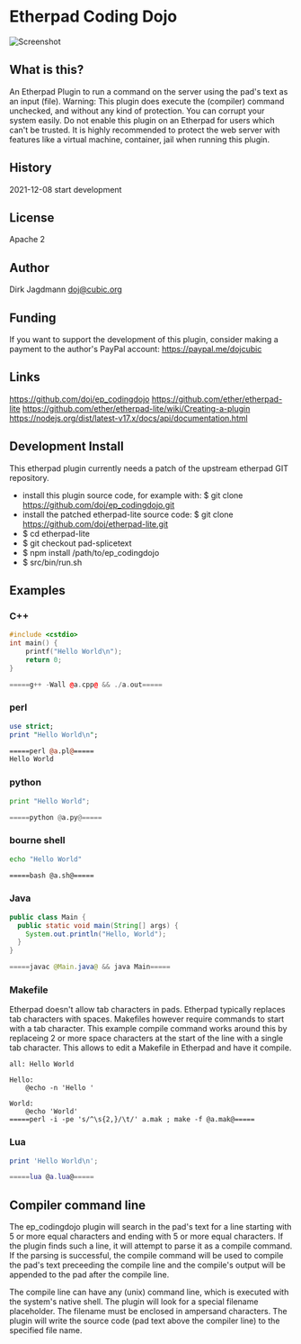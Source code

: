 # Etherpad Coding Dojo
![Screenshot](https://user-images.githubusercontent.com/220864/107214131-5c3dd600-6a01-11eb-82d9-b2d67ec8ae93.png)
## What is this?

An Etherpad Plugin to run a command on the server using the pad's text as an input (file).
Warning: This plugin does execute the (compiler) command unchecked, and without
any kind of protection. You can corrupt your system easily. Do not enable this
plugin on an Etherpad for users which can't be trusted. It is highly recommended
to protect the web server with features like a virtual machine, container, jail
when running this plugin.

## History
2021-12-08 start development
## License
Apache 2
## Author
Dirk Jagdmann <doj@cubic.org>
## Funding
If you want to support the development of this plugin, consider making a
payment to the author's PayPal account: https://paypal.me/dojcubic
## Links
https://github.com/doj/ep_codingdojo
https://github.com/ether/etherpad-lite
https://github.com/ether/etherpad-lite/wiki/Creating-a-plugin
https://nodejs.org/dist/latest-v17.x/docs/api/documentation.html

## Development Install

This etherpad plugin currently needs a patch of the upstream etherpad GIT repository.

- install this plugin source code, for example with: $ git clone https://github.com/doj/ep_codingdojo.git
- install the patched etherpad-lite source code: $ git clone https://github.com/doj/etherpad-lite.git
- $ cd etherpad-lite
- $ git checkout pad-splicetext
- $ npm install /path/to/ep_codingdojo
- $ src/bin/run.sh

## Examples

### C++
```c++
#include <cstdio>
int main() {
    printf("Hello World\n");
    return 0;
}

=====g++ -Wall @a.cpp@ && ./a.out=====
```

### perl
```perl
use strict;
print "Hello World\n";

=====perl @a.pl@=====
Hello World
```

### python
```python
print "Hello World";

=====python @a.py@=====
```

### bourne shell
```sh
echo "Hello World"

=====bash @a.sh@=====
```

### Java

```java
public class Main {
  public static void main(String[] args) {
    System.out.println("Hello, World");
  }
}

=====javac @Main.java@ && java Main=====
```

### Makefile

Etherpad doesn't allow tab characters in pads. Etherpad typically replaces
tab characters with spaces. Makefiles however require commands to start
with a tab character. This example compile command works around this by
replaceing 2 or more space characters at the start of the line with a single tab
character. This allows to edit a Makefile in Etherpad and have it compile.

```
all: Hello World

Hello:
    @echo -n 'Hello '

World:
    @echo 'World'
=====perl -i -pe 's/^\s{2,}/\t/' a.mak ; make -f @a.mak@=====
```

### Lua

```lua
print 'Hello World\n';

=====lua @a.lua@=====
```

## Compiler command line

The ep_codingdojo plugin will search in the pad's text for a line starting
with 5 or more equal characters and ending with 5 or more equal characters.
If the plugin finds such a line, it will attempt to parse it as a compile
command. If the parsing is successful, the compile command will be used to
compile the pad's text preceeding the compile line and the compile's output
will be appended to the pad after the compile line.

The compile line can have any (unix) command line, which is executed with the
system's native shell. The plugin will look for a special filename placeholder.
The filename must be enclosed in ampersand characters. The plugin will write
the source code (pad text above the compiler line) to the specified file name.
